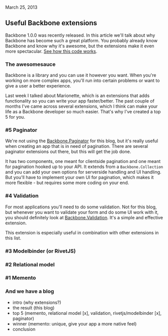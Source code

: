 <time>March 25, 2013</time> 

Useful Backbone extensions
--------

Backbone 1.0.0 was recently released. In this article we'll talk about why Backbone has become such a great platform. You probably already know Backbone and know why it's awesome, but the extensions make it even more spectacular. [See how this code works](https://github.com/davidvanleeuwen/blog).

### The awesomesauce ###

Backbone is a library and you can use it however you want. When you're working on more complex apps, you'll run into certain problems or want to give a user a better experience. 

Last week I talked about Marionette, which is an extensions that adds functionality so you can write your app faster/better. The past couple of months I've came across several extensions, which I think can make your life as a Backbone developer so much easier. That's why I've created a top 5 for you.

### #5 Paginator ###

We're not using the [Backbone.Paginator](https://github.com/addyosmani/backbone.paginator) for this blog, but it's really useful when creating an app that is in need of pagination. There are several paginator extensions out there, but this will get the job done.

It has two components, one meant for clientside pagination and one meant for pagination hooked up to your API. It extends from a `Backbone.Collection` and you can add your own options for serverside handling and UI handling. But you'll have to implement your own UI for pagination, which makes it more flexible - but requires some more coding on your end.

### #4 Validation ###

For most applications you'll need to do some validation. Not for this blog, but whenever you want to validate your form and do some UI work with it, you should definitely look at [Backbone.Validation](https://github.com/thedersen/backbone.validation). It's a simple and effective extension.

This extension is especially useful in combination with other extensions in this list.

### #3 Modelbinder (or RivetJS) ###



### #2 Relational model ###


### #1 Memento ###


### And we have a blog ###



- intro (why extensions?)
- the result (this blog)
- top 5 (memento, relational model [x], validation, rivetjs/modelbinder [x], paginator)
- winner (memento: unique, give your app a more native feel)
- conclusion


